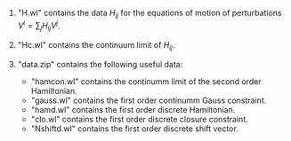 

1. "H.wl" contains the data $H_{ij}$ for the equations of motion of perturbations $V^i =  \sum_j H_{ij} V^j$.

2. "Hc.wl" contains the continuum limit of $H_{ij}$.

3. "data.zip" contains the following useful data:

   - "hamcon.wl" contains the continumm limit of the second order Hamiltonian.
   - "gauss.wl" contains the first order continumm Gauss constraint.
   - "hamd.wl" contains the first order discrete Hamiltonian.
   - "clo.wl" contains the first order discrete closure constraint.
   - "Nshiftd.wl" contains the first order discrete shift vector.
